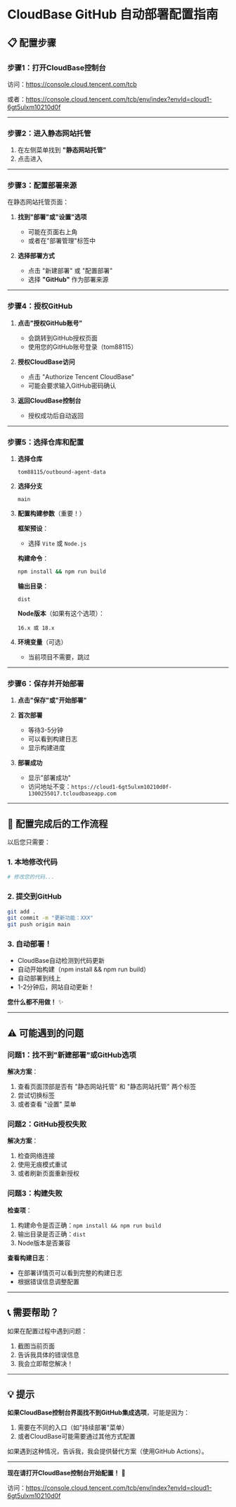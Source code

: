 # CloudBase GitHub 自动部署配置指南

## 📋 配置步骤

### 步骤1：打开CloudBase控制台

访问：https://console.cloud.tencent.com/tcb

或者：https://console.cloud.tencent.com/tcb/env/index?envId=cloud1-6gt5ulxm10210d0f

---

### 步骤2：进入静态网站托管

1. 在左侧菜单找到 **"静态网站托管"**
2. 点击进入

---

### 步骤3：配置部署来源

在静态网站托管页面：

1. **找到"部署"或"设置"选项**
   - 可能在页面右上角
   - 或者在"部署管理"标签中

2. **选择部署方式**
   - 点击 "新建部署" 或 "配置部署"
   - 选择 **"GitHub"** 作为部署来源

---

### 步骤4：授权GitHub

1. **点击"授权GitHub账号"**
   - 会跳转到GitHub授权页面
   - 使用您的GitHub账号登录（tom88115）

2. **授权CloudBase访问**
   - 点击 "Authorize Tencent CloudBase"
   - 可能会要求输入GitHub密码确认

3. **返回CloudBase控制台**
   - 授权成功后自动返回

---

### 步骤5：选择仓库和配置

1. **选择仓库**
   ```
   tom88115/outbound-agent-data
   ```

2. **选择分支**
   ```
   main
   ```

3. **配置构建参数**（重要！）
   
   **框架预设**：
   - 选择 `Vite` 或 `Node.js`
   
   **构建命令**：
   ```bash
   npm install && npm run build
   ```
   
   **输出目录**：
   ```
   dist
   ```
   
   **Node版本**（如果有这个选项）：
   ```
   16.x 或 18.x
   ```

4. **环境变量**（可选）
   - 当前项目不需要，跳过

---

### 步骤6：保存并开始部署

1. **点击"保存"或"开始部署"**
   
2. **首次部署**
   - 等待3-5分钟
   - 可以看到构建日志
   - 显示构建进度

3. **部署成功**
   - 显示"部署成功"
   - 访问地址不变：`https://cloud1-6gt5ulxm10210d0f-1300255017.tcloudbaseapp.com`

---

## 🎉 配置完成后的工作流程

以后您只需要：

### 1. 本地修改代码
```bash
# 修改您的代码...
```

### 2. 提交到GitHub
```bash
git add .
git commit -m "更新功能：XXX"
git push origin main
```

### 3. 自动部署！
- CloudBase自动检测到代码更新
- 自动开始构建（npm install && npm run build）
- 自动部署到线上
- 1-2分钟后，网站自动更新！

**您什么都不用做！** ✨

---

## ⚠️ 可能遇到的问题

### 问题1：找不到"新建部署"或GitHub选项

**解决方案**：
1. 查看页面顶部是否有 "静态网站托管" 和 "静态网站托管" 两个标签
2. 尝试切换标签
3. 或者查看 "设置" 菜单

### 问题2：GitHub授权失败

**解决方案**：
1. 检查网络连接
2. 使用无痕模式重试
3. 或者刷新页面重新授权

### 问题3：构建失败

**检查项**：
1. 构建命令是否正确：`npm install && npm run build`
2. 输出目录是否正确：`dist`
3. Node版本是否兼容

**查看构建日志**：
- 在部署详情页可以看到完整的构建日志
- 根据错误信息调整配置

---

## 📞 需要帮助？

如果在配置过程中遇到问题：
1. 截图当前页面
2. 告诉我具体的错误信息
3. 我会立即帮您解决！

---

## 💡 提示

**如果CloudBase控制台界面找不到GitHub集成选项**，可能是因为：
1. 需要在不同的入口（如"持续部署"菜单）
2. 或者CloudBase可能需要通过其他方式配置

如果遇到这种情况，告诉我，我会提供替代方案（使用GitHub Actions）。

---

**现在请打开CloudBase控制台开始配置！** 🚀

访问：https://console.cloud.tencent.com/tcb/env/index?envId=cloud1-6gt5ulxm10210d0f

